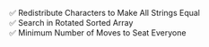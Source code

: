 ✅  Redistribute Characters to Make All Strings Equal
<br>
✅  Search in Rotated Sorted Array
<br>
✅  Minimum Number of Moves to Seat Everyone
<br>
